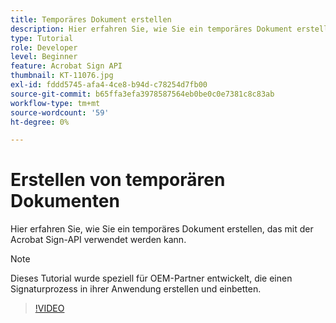 ```yaml
---
title: Temporäres Dokument erstellen
description: Hier erfahren Sie, wie Sie ein temporäres Dokument erstellen, das mit der Acrobat Sign-API verwendet werden kann.
type: Tutorial
role: Developer
level: Beginner
feature: Acrobat Sign API
thumbnail: KT-11076.jpg
exl-id: fddd5745-afa4-4ce8-b94d-c78254d7fb00
source-git-commit: b65ffa3efa3978587564eb0be0c0e7381c8c83ab
workflow-type: tm+mt
source-wordcount: '59'
ht-degree: 0%

---
```


# Erstellen von temporären Dokumenten

Hier erfahren Sie, wie Sie ein temporäres Dokument erstellen, das mit der Acrobat Sign-API verwendet werden kann.

>[!NOTE]
>
>Dieses Tutorial wurde speziell für OEM-Partner entwickelt, die einen Signaturprozess in ihrer Anwendung erstellen und einbetten.

>[!VIDEO](https://video.tv.adobe.com/v/347351?hidetitle=true)
